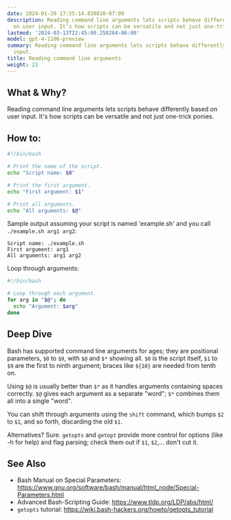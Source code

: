 ```yaml
---
date: 2024-01-20 17:55:14.838810-07:00
description: Reading command line arguments lets scripts behave differently based
  on user input. It's how scripts can be versatile and not just one-trick ponies.
lastmod: '2024-03-13T22:45:00.258264-06:00'
model: gpt-4-1106-preview
summary: Reading command line arguments lets scripts behave differently based on user
  input.
title: Reading command line arguments
weight: 23
---
```


## What & Why?

Reading command line arguments lets scripts behave differently based on user input. It's how scripts can be versatile and not just one-trick ponies.

## How to:

```Bash
#!/bin/bash

# Print the name of the script.
echo "Script name: $0"

# Print the first argument.
echo "First argument: $1"

# Print all arguments.
echo "All arguments: $@"
```

Sample output assuming your script is named 'example.sh' and you call `./example.sh arg1 arg2`:

```
Script name: ./example.sh
First argument: arg1
All arguments: arg1 arg2
```

Loop through arguments:

```Bash
#!/bin/bash

# Loop through each argument.
for arg in "$@"; do
  echo "Argument: $arg"
done
```

## Deep Dive

Bash has supported command line arguments for ages; they are positional parameters, `$0` to `$9`, with `$@` and `$*` showing all. `$0` is the script itself, `$1` to `$9` are the first to ninth argument; braces like `${10}` are needed from tenth on.

Using `$@` is usually better than `$*` as it handles arguments containing spaces correctly. `$@` gives each argument as a separate "word"; `$*` combines them all into a single "word".

You can shift through arguments using the `shift` command, which bumps `$2` to `$1`, and so forth, discarding the old `$1`.

Alternatives? Sure. `getopts` and `getopt` provide more control for options (like -h for help) and flag parsing; check them out if `$1`, `$2`,... don't cut it.

## See Also

- Bash Manual on Special Parameters: https://www.gnu.org/software/bash/manual/html_node/Special-Parameters.html
- Advanced Bash-Scripting Guide: https://www.tldp.org/LDP/abs/html/
- `getopts` tutorial: https://wiki.bash-hackers.org/howto/getopts_tutorial
